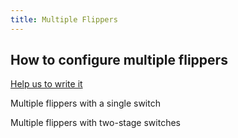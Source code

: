 ```yaml
---
title: Multiple Flippers
---
```


## How to configure multiple flippers

[Help us to write it](../../about/help.md)

Multiple flippers with a single switch

Multiple flippers with two-stage switches
